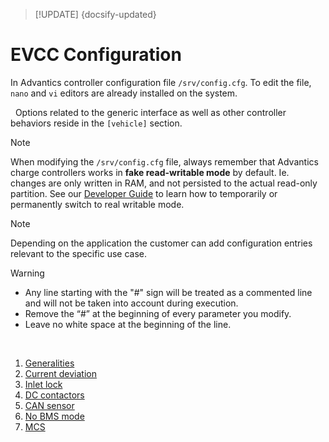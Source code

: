> [!UPDATE] {docsify-updated}
# EVCC Configuration

In Advantics controller configuration file `/srv/config.cfg`. To edit the file, `nano` and `vi` editors are already installed on the system.

&nbsp;
Options related to the generic interface as well as other controller behaviors reside in the `[vehicle]` section.

> [!NOTE]
> When modifying the `/srv/config.cfg` file, always remember that Advantics charge controllers
> works in __fake read-writable mode__ by default. Ie. changes are only written in RAM, and not
> persisted to the actual read-only partition. See our [Developer Guide](charge-controllers/sys3_user/README.md) to learn how to temporarily or
> permanently switch to real writable mode.

> [!NOTE]
> Depending on the application the customer can add configuration entries relevant to the specific use case.

> [!WARNING]
>  - Any line starting with the "#" sign will be treated as a commented line and will not be taken into account during execution.
> - Remove the “#” at the beginning of every parameter you modify.
> - Leave no white space at the beginning of the line.


</br>

1. [Generalities](charge-controllers/evcc_configuration/generalities.md)
1. [Current deviation](charge-controllers/evcc_configuration/current_deviation.md)
1. [Inlet lock](charge-controllers/evcc_configuration/inlet_lock.md)
1. [DC contactors](charge-controllers/evcc_configuration/dc_contactors.md)
1. [CAN sensor](charge-controllers/evcc_configuration/can_sensor.md)
1. [No BMS mode](charge-controllers/evcc_configuration/no_bms.md)
1. [MCS](charge-controllers/evcc_configuration/mcs.md)
